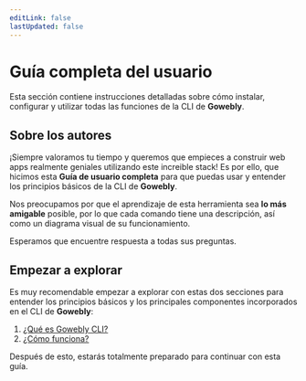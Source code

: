 ```yaml
---
editLink: false
lastUpdated: false
---
```


# Guía completa del usuario

Esta sección contiene instrucciones detalladas sobre cómo instalar, configurar y utilizar todas las funciones de la CLI de **Gowebly**.

<!--@include: ../parts/es/block_want-to-try.md-->

## Sobre los autores

¡Siempre valoramos tu tiempo y queremos que empieces a construir web apps realmente geniales utilizando este increible stack! Es por ello, que hicimos esta **Guía de usuario completa** para que puedas usar y entender los principios básicos de la CLI de **Gowebly**.

Nos preocupamos por que el aprendizaje de esta herramienta sea **lo más amigable** posible, por lo que cada comando tiene una descripción, así como un diagrama visual de su funcionamiento.

Esperamos que encuentre respuesta a todas sus preguntas.

<!--@include: ../parts/es/block_cant-find-answer.md-->

## Empezar a explorar

Es muy recomendable empezar a explorar con estas dos secciones para entender los principios básicos y los principales componentes incorporados en el CLI de **Gowebly**:

1. [¿Qué es Gowebly CLI?](/es/getting-started)
2. [¿Cómo funciona?](/es/getting-started/how-does-it-work)

Después de esto, estarás totalmente preparado para continuar con esta guía.

<!--@include: ../parts/links.md-->